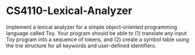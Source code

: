# CS4110-Lexical-Analyzer
 Implement a lexical analyzer for a simple object-oriented programming language called Toy. Your program should be able to (1) translate any input Toy program into a sequence of tokens, and (2) create a symbol table using the trie structure for all keywords and user-defined identifiers.
